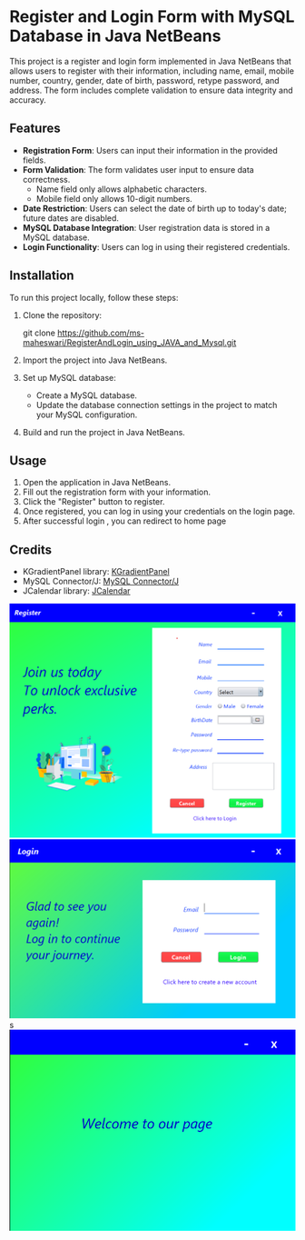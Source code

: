 # Register and Login Form with MySQL Database in Java NetBeans

This project is a register and login form implemented in Java NetBeans that allows users to register with their information, including name, email, mobile number, country, gender, date of birth, password, retype password, and address. The form includes complete validation to ensure data integrity and accuracy.

## Features

- **Registration Form**: Users can input their information in the provided fields.
- **Form Validation**: The form validates user input to ensure data correctness.
  - Name field only allows alphabetic characters.
  - Mobile field only allows 10-digit numbers.
- **Date Restriction**: Users can select the date of birth up to today's date; future dates are disabled.
- **MySQL Database Integration**: User registration data is stored in a MySQL database.
- **Login Functionality**: Users can log in using their registered credentials.

## Installation

To run this project locally, follow these steps:

1. Clone the repository:

    git clone https://github.com/ms-maheswari/RegisterAndLogin_using_JAVA_and_Mysql.git
   

2. Import the project into Java NetBeans.
3. Set up MySQL database:
    - Create a MySQL database.
    - Update the database connection settings in the project to match your MySQL configuration.
4. Build and run the project in Java NetBeans.

## Usage

1. Open the application in Java NetBeans.
2. Fill out the registration form with your information. 
3. Click the "Register" button to register.
4. Once registered, you can log in using your credentials on the login page.
5. After successful login , you can redirect to home page


## Credits

- KGradientPanel library: [KGradientPanel](https://github.com/k33ptoo/KGradientPanel)
- MySQL Connector/J: [MySQL Connector/J](https://dev.mysql.com/downloads/connector/j/)
- JCalendar library: [JCalendar](http://www.java2s.com/Code/Jar/j/Downloadjcalendarjar.htm)

![Registration Form](Screenshots/Register.png)
![Login](Screenshots/Login.png)s
![Home](Screenshots/Home.png)

